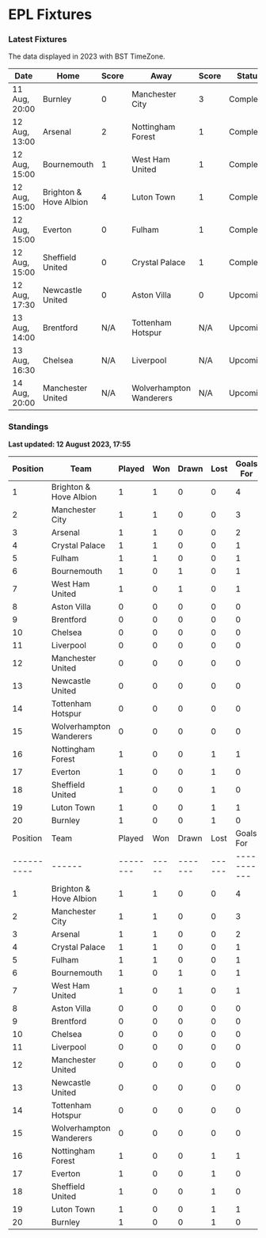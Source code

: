 # EPL Fixtures

### Latest Fixtures

The data displayed in 2023 with BST TimeZone.

<!-- START_TABLE -->
| Date | Home | Score | Away | Score | Status |
|-------------|--------|--------------|--------|--------------|--------|
| 11 Aug, 20:00 | Burnley | 0 | Manchester City | 3 | Completed |
| 12 Aug, 13:00 | Arsenal | 2 | Nottingham Forest | 1 | Completed |
| 12 Aug, 15:00 | Bournemouth | 1 | West Ham United | 1 | Completed |
| 12 Aug, 15:00 | Brighton & Hove Albion | 4 | Luton Town | 1 | Completed |
| 12 Aug, 15:00 | Everton | 0 | Fulham | 1 | Completed |
| 12 Aug, 15:00 | Sheffield United | 0 | Crystal Palace | 1 | Completed |
| 12 Aug, 17:30 | Newcastle United | 0 | Aston Villa | 0 | Upcoming |
| 13 Aug, 14:00 | Brentford | N/A | Tottenham Hotspur | N/A | Upcoming |
| 13 Aug, 16:30 | Chelsea | N/A | Liverpool | N/A | Upcoming |
| 14 Aug, 20:00 | Manchester United | N/A | Wolverhampton Wanderers | N/A | Upcoming |
<!-- END_TABLE -->

### Standings

**Last updated: 12 August 2023, 17:55**

<!-- START_STANDINGS -->
| Position | Team | Played | Won | Drawn | Lost | Goals For | Goals Against | Goal Difference | Points |
|----------|------|--------|-----|-------|------|-----------|---------------|-----------------|--------|
| 1 | Brighton & Hove Albion | 1 | 1 | 0 | 0 | 4 | 1 | 3 | 3 |
| 2 | Manchester City | 1 | 1 | 0 | 0 | 3 | 0 | 3 | 3 |
| 3 | Arsenal | 1 | 1 | 0 | 0 | 2 | 1 | 1 | 3 |
| 4 | Crystal Palace | 1 | 1 | 0 | 0 | 1 | 0 | 1 | 3 |
| 5 | Fulham | 1 | 1 | 0 | 0 | 1 | 0 | 1 | 3 |
| 6 | Bournemouth | 1 | 0 | 1 | 0 | 1 | 1 | 0 | 1 |
| 7 | West Ham United | 1 | 0 | 1 | 0 | 1 | 1 | 0 | 1 |
| 8 | Aston Villa | 0 | 0 | 0 | 0 | 0 | 0 | 0 | 0 |
| 9 | Brentford | 0 | 0 | 0 | 0 | 0 | 0 | 0 | 0 |
| 10 | Chelsea | 0 | 0 | 0 | 0 | 0 | 0 | 0 | 0 |
| 11 | Liverpool | 0 | 0 | 0 | 0 | 0 | 0 | 0 | 0 |
| 12 | Manchester United | 0 | 0 | 0 | 0 | 0 | 0 | 0 | 0 |
| 13 | Newcastle United | 0 | 0 | 0 | 0 | 0 | 0 | 0 | 0 |
| 14 | Tottenham Hotspur | 0 | 0 | 0 | 0 | 0 | 0 | 0 | 0 |
| 15 | Wolverhampton Wanderers | 0 | 0 | 0 | 0 | 0 | 0 | 0 | 0 |
| 16 | Nottingham Forest | 1 | 0 | 0 | 1 | 1 | 2 | -1 | 0 |
| 17 | Everton | 1 | 0 | 0 | 1 | 0 | 1 | -1 | 0 |
| 18 | Sheffield United | 1 | 0 | 0 | 1 | 0 | 1 | -1 | 0 |
| 19 | Luton Town | 1 | 0 | 0 | 1 | 1 | 4 | -3 | 0 |
| 20 | Burnley | 1 | 0 | 0 | 1 | 0 | 3 | -3 | 0 |
| Position | Team | Played | Won | Drawn | Lost | Goals For | Goals Against | Goal Difference | Points |
|----------|------|--------|-----|-------|------|-----------|---------------|-----------------|--------|
| 1 | Brighton & Hove Albion | 1 | 1 | 0 | 0 | 4 | 1 | 3 | 3 |
| 2 | Manchester City | 1 | 1 | 0 | 0 | 3 | 0 | 3 | 3 |
| 3 | Arsenal | 1 | 1 | 0 | 0 | 2 | 1 | 1 | 3 |
| 4 | Crystal Palace | 1 | 1 | 0 | 0 | 1 | 0 | 1 | 3 |
| 5 | Fulham | 1 | 1 | 0 | 0 | 1 | 0 | 1 | 3 |
| 6 | Bournemouth | 1 | 0 | 1 | 0 | 1 | 1 | 0 | 1 |
| 7 | West Ham United | 1 | 0 | 1 | 0 | 1 | 1 | 0 | 1 |
| 8 | Aston Villa | 0 | 0 | 0 | 0 | 0 | 0 | 0 | 0 |
| 9 | Brentford | 0 | 0 | 0 | 0 | 0 | 0 | 0 | 0 |
| 10 | Chelsea | 0 | 0 | 0 | 0 | 0 | 0 | 0 | 0 |
| 11 | Liverpool | 0 | 0 | 0 | 0 | 0 | 0 | 0 | 0 |
| 12 | Manchester United | 0 | 0 | 0 | 0 | 0 | 0 | 0 | 0 |
| 13 | Newcastle United | 0 | 0 | 0 | 0 | 0 | 0 | 0 | 0 |
| 14 | Tottenham Hotspur | 0 | 0 | 0 | 0 | 0 | 0 | 0 | 0 |
| 15 | Wolverhampton Wanderers | 0 | 0 | 0 | 0 | 0 | 0 | 0 | 0 |
| 16 | Nottingham Forest | 1 | 0 | 0 | 1 | 1 | 2 | -1 | 0 |
| 17 | Everton | 1 | 0 | 0 | 1 | 0 | 1 | -1 | 0 |
| 18 | Sheffield United | 1 | 0 | 0 | 1 | 0 | 1 | -1 | 0 |
| 19 | Luton Town | 1 | 0 | 0 | 1 | 1 | 4 | -3 | 0 |
| 20 | Burnley | 1 | 0 | 0 | 1 | 0 | 3 | -3 | 0 |

<!-- END_STANDINGS -->
